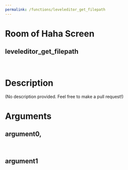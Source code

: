 ```yaml
---
permalink: /functions/leveleditor_get_filepath
---
```

# Room of Haha Screen  
## leveleditor_get_filepath  
&nbsp;  
# Description  
(No description provided. Feel free to make a pull request!) 
&nbsp;  
# Arguments
## argument0, 

&nbsp;  
## argument1

&nbsp;  


